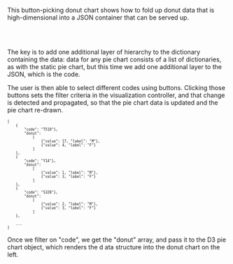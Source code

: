 This button-picking donut chart shows how to fold up donut data
that is high-dimensional into a JSON container that can be served up.

<br/>
<br/>

The key is to add one additional layer of hierarchy to the dictionary containing the data:
data for any pie chart consists of a list of dictionaries, as with the static pie chart,
but this time we add one additional layer to the JSON, which is the code.

The user is then able to select different codes using buttons. Clicking those buttons
sets the filter criteria in the visualization controller, and that change is detected
and propagated, so that the pie chart data is updated and the pie chart re-drawn. 

<pre style="font-size: 8px;">
[
    {
        "code": "T510"},
        "donut": 
            [
                {"value": 17, "label": "M"}, 
                {"value": 4, "label": "F"}
            ]
    },
    {
        "code": "Y14"},
        "donut": 
            [
                {"value": 1, "label": "M"}, 
                {"value": 3, "label": "F"}
            ]
    },
    {
        "code": "S328"},
        "donut": 
            [
                {"value": 2, "label": "M"}, 
                {"value": 3, "label": "F"}
            ]
    },
    
    ...
]
</pre>

Once we filter on "code", we get the "donut" array, and pass it to the D3 pie chart object,
which renders the d ata structure into the donut chart on the left.  

